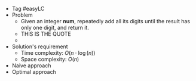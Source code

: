 - Tag #easyLC
- Problem
	- Given an integer **num**, repeatedly add all its digits until the result has only one digit, and return it.
	- THIS IS THE QUOTE
	- 
- Solution's requirement
	- Time complexity: $O(n \cdot \log(n))$
	- Space complexity: $O(n)$
- Naive approach
- Optimal approach

